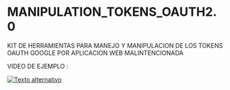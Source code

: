 # MANIPULATION_TOKENS_OAUTH2.0
KIT DE HERRAMIENTAS PARA MANEJO  Y MANIPULACION DE LOS TOKENS OAUTH GOOGLE POR APLICACION WEB MALINTENCIONADA

VIDEO  DE EJEMPLO : 

[![Texto alternativo](https://i.ytimg.com/vi/_BIY1gw_gO0/hqdefault.jpg?sqp=-oaymwEcCNACELwBSFXyq4qpAw4IARUAAIhCGAFwAcABBg==&rs=AOn4CLCp_jtKe7N5mtPoQPoka9phs1NFTg)](https://www.youtube.com/watch?v=_BIY1gw_gO0&t=301s&ab_channel=VivaElpatriarcado)
